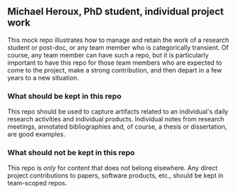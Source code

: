## Michael Heroux, PhD student, individual project work

This mock repo illustrates how to manage and retain the work of a research student or post-doc, or any team member who is categorically transient.  Of course, any team member can have such a repo, but it is particularly important to have this repo for those team members who are expected to come to the project, make a strong contribution, and then depart in a few years to a new situation.

### What should be kept in this repo

This repo should be used to capture artifacts related to an individual's daily research activities and individual products.  Individual notes from research meetings, annotated bibliographies and, of course, a thesis or dissertation, are good examples.

### What should not be kept in this repo

This repo is *only* for content that does not belong elsewhere.  Any direct project contributions to papers, software products, etc., should be kept in team-scoped repos.  
